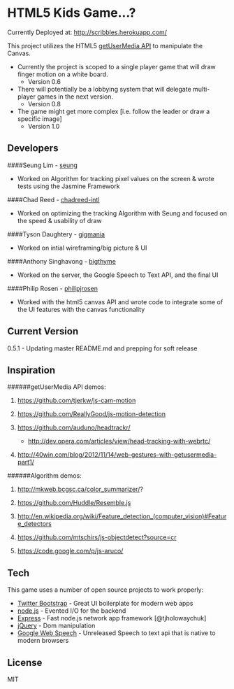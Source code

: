 HTML5 Kids Game...?
=========
Currently Deployed at: http://scribbles.herokuapp.com/

This project utilizes the HTML5 [getUserMedia API] to manipulate the Canvas.

  - Currently the project is scoped to a single player game that will draw finger motion on a white board.
    - Version 0.6
  - There will potentially be a lobbying system that will delegate multi-player games in the next version.
    - Version 0.8
  - The game might get more complex [i.e. follow the leader or draw a specific image]
    - Version 1.0

Developers
-
####Seung Lim - [seung]
  - Worked on Algorithm for tracking pixel values on the screen & wrote tests using the Jasmine Framework

####Chad Reed - [chadreed-intl]
  - Worked on optimizing the tracking Algorithm with Seung and focused on the speed & usability of draw

####Tyson Daughtery - [gigmania]
  - Worked on intial wireframing/big picture & UI 

####Anthony Singhavong - [bigthyme]
  - Worked on the server, the Google Speech to Text API, and the final UI

####Philip Rosen - [philipjrosen]
  - Worked with the html5 canvas API and wrote code to integrate some of the UI features with the canvas functionality

Current Version
-
0.5.1 - Updating master README.md and prepping for soft release
 
Inspiration
-
######getUserMedia API demos:

1. https://github.com/tjerkw/js-cam-motion

2. https://github.com/ReallyGood/js-motion-detection

3. https://github.com/auduno/headtrackr/
    - http://dev.opera.com/articles/view/head-tracking-with-webrtc/

4. http://40win.com/blog/2012/11/14/web-gestures-with-getusermedia-part1/

######Algorithm demos:

1. http://mkweb.bcgsc.ca/color_summarizer/?

2. https://github.com/Huddle/Resemble.js

3. http://en.wikipedia.org/wiki/Feature_detection_(computer_vision)#Feature_detectors

4. https://github.com/mtschirs/js-objectdetect?source=cr

5. https://code.google.com/p/js-aruco/
 

Tech
-----------

This game uses a number of open source projects to work properly:


* [Twitter Bootstrap] - Great UI boilerplate for modern web apps
* [node.js] - Evented I/O for the backend
* [Express] - Fast node.js network app framework [@tjholowaychuk]
* [jQuery] - Dom manipulation
* [Google Web Speech] - Unreleased Speech to text api that is native to modern browsers

License
-

MIT

  [1]: http://daringfireball.net/projects/markdown/
  [bigthyme]: https://github.com/bigthyme/
  [seung]: https://github.com/seung/
  [chadreed-intl]: https://github.com/chadreed-intl/
  [gigmania]: https://github.com/gigmania/
  [philipjrosen]: https://github.com/philipjrosen/
  [node.js]: http://nodejs.org
  [Twitter Bootstrap]: http://twitter.github.com/bootstrap/
  [jQuery]: http://jquery.com
  [Express]: http://expressjs.com/
  [Google Web Speech]: https://dvcs.w3.org/hg/speech-api/raw-file/tip/speechapi.html
  [getUserMedia API]: http://www.html5rocks.com/en/tutorials/getusermedia/intro/
